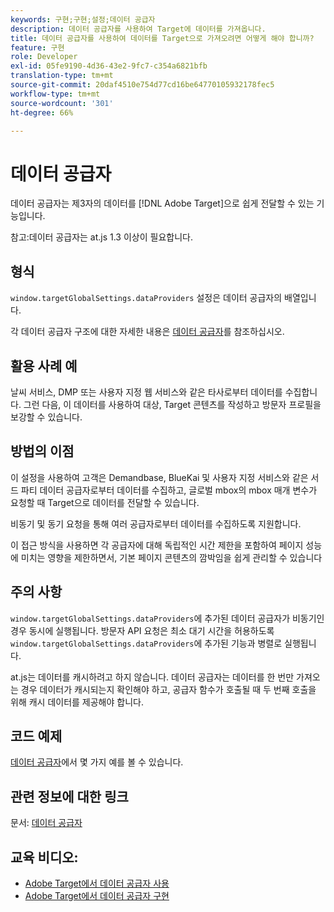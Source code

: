 ```yaml
---
keywords: 구현;구현;설정;데이터 공급자
description: 데이터 공급자를 사용하여 Target에 데이터를 가져옵니다.
title: 데이터 공급자를 사용하여 데이터를 Target으로 가져오려면 어떻게 해야 합니까?
feature: 구현
role: Developer
exl-id: 05fe9190-4d36-43e2-9fc7-c354a6821bfb
translation-type: tm+mt
source-git-commit: 20daf4510e754d77cd16be64770105932178fec5
workflow-type: tm+mt
source-wordcount: '301'
ht-degree: 66%

---
```


# 데이터 공급자

데이터 공급자는 제3자의 데이터를 [!DNL Adobe Target]으로 쉽게 전달할 수 있는 기능입니다.

참고:데이터 공급자는 at.js 1.3 이상이 필요합니다.

## 형식

`window.targetGlobalSettings.dataProviders` 설정은 데이터 공급자의 배열입니다.

각 데이터 공급자 구조에 대한 자세한 내용은 [데이터 공급자](/help/c-implementing-target/c-implementing-target-for-client-side-web/targetgobalsettings.md#data-providers)를 참조하십시오.

## 활용 사례 예

날씨 서비스, DMP 또는 사용자 지정 웹 서비스와 같은 타사로부터 데이터를 수집합니다. 그런 다음, 이 데이터를 사용하여 대상, Target 콘텐츠를 작성하고 방문자 프로필을 보강할 수 있습니다.

## 방법의 이점

이 설정을 사용하여 고객은 Demandbase, BlueKai 및 사용자 지정 서비스와 같은 서드 파티 데이터 공급자로부터 데이터를 수집하고, 글로벌 mbox의 mbox 매개 변수가 요청할 때 Target으로 데이터를 전달할 수 있습니다.

비동기 및 동기 요청을 통해 여러 공급자로부터 데이터를 수집하도록 지원합니다.

이 접근 방식을 사용하면 각 공급자에 대해 독립적인 시간 제한을 포함하여 페이지 성능에 미치는 영향을 제한하면서, 기본 페이지 콘텐츠의 깜박임을 쉽게 관리할 수 있습니다

## 주의 사항

`window.targetGlobalSettings.dataProviders`에 추가된 데이터 공급자가 비동기인 경우 동시에 실행됩니다. 방문자 API 요청은 최소 대기 시간을 허용하도록 `window.targetGlobalSettings.dataProviders`에 추가된 기능과 병렬로 실행됩니다.

at.js는 데이터를 캐시하려고 하지 않습니다. 데이터 공급자는 데이터를 한 번만 가져오는 경우 데이터가 캐시되는지 확인해야 하고, 공급자 함수가 호출될 때 두 번째 호출을 위해 캐시 데이터를 제공해야 합니다.

## 코드 예제

[데이터 공급자](/help/c-implementing-target/c-implementing-target-for-client-side-web/targetgobalsettings.md#data-providers)에서 몇 가지 예를 볼 수 있습니다.

## 관련 정보에 대한 링크

문서: [데이터 공급자](/help/c-implementing-target/c-implementing-target-for-client-side-web/targetgobalsettings.md#data-providers)

## 교육 비디오:

* [Adobe Target에서 데이터 공급자 사용](https://helpx.adobe.com/kr/target/kt/using/dataProviders-atjs-feature-video-use.html)
* [Adobe Target에서 데이터 공급자 구현](https://helpx.adobe.com/kr/target/kt/using/dataProviders-atjs-technical-video-implement.html)

